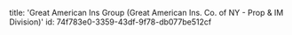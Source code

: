 title: 'Great American Ins Group (Great American Ins. Co. of NY - Prop & IM Division)'
id: 74f783e0-3359-43df-9f78-db077be512cf

